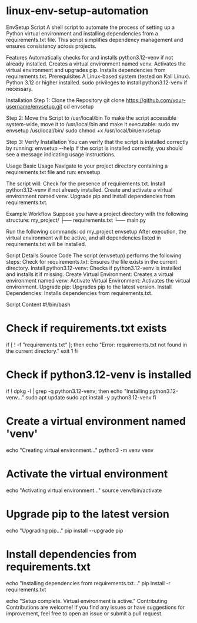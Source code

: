 # linux-env-setup-automation


EnvSetup Script
A shell script to automate the process of setting up a Python virtual environment and installing dependencies from a requirements.txt file. This script simplifies dependency management and ensures consistency across projects.

Features
Automatically checks for and installs python3.12-venv if not already installed.
Creates a virtual environment named venv.
Activates the virtual environment and upgrades pip.
Installs dependencies from requirements.txt.
Prerequisites
A Linux-based system (tested on Kali Linux).
Python 3.12 or higher installed.
sudo privileges to install python3.12-venv if necessary.

Installation
Step 1: Clone the Repository
git clone https://github.com/your-username/envsetup.git 
cd envsetup

Step 2: Move the Script to /usr/local/bin
To make the script accessible system-wide, move it to /usr/local/bin and make it executable:
sudo mv envsetup /usr/local/bin/
sudo chmod +x /usr/local/bin/envsetup

Step 3: Verify Installation
You can verify that the script is installed correctly by running:
envsetup --help
If the script is installed correctly, you should see a message indicating usage instructions.

Usage
Basic Usage
Navigate to your project directory containing a requirements.txt file and run:
envsetup

The script will:
Check for the presence of requirements.txt.
Install python3.12-venv if not already installed.
Create and activate a virtual environment named venv.
Upgrade pip and install dependencies from requirements.txt.

Example Workflow
Suppose you have a project directory with the following structure:
my_project/
├── requirements.txt
└── main.py

Run the following commands:
cd my_project
envsetup
After execution, the virtual environment will be active, and all dependencies listed in requirements.txt will be installed.

Script Details
Source Code
The script (envsetup) performs the following steps:
Check for requirements.txt: Ensures the file exists in the current directory.
Install python3.12-venv: Checks if python3.12-venv is installed and installs it if missing.
Create Virtual Environment: Creates a virtual environment named venv.
Activate Virtual Environment: Activates the virtual environment.
Upgrade pip: Upgrades pip to the latest version.
Install Dependencies: Installs dependencies from requirements.txt.

Script Content
#!/bin/bash
# Check if requirements.txt exists
if [ ! -f "requirements.txt" ]; then
    echo "Error: requirements.txt not found in the current directory."
    exit 1
fi

# Check if python3.12-venv is installed
if ! dpkg -l | grep -q python3.12-venv; then
    echo "Installing python3.12-venv..."
    sudo apt update
    sudo apt install -y python3.12-venv
fi

# Create a virtual environment named 'venv'
echo "Creating virtual environment..."
python3 -m venv venv

# Activate the virtual environment
echo "Activating virtual environment..."
source venv/bin/activate

# Upgrade pip to the latest version
echo "Upgrading pip..."
pip install --upgrade pip

# Install dependencies from requirements.txt
echo "Installing dependencies from requirements.txt..."
pip install -r requirements.txt

echo "Setup complete. Virtual environment is active."
Contributing
Contributions are welcome! If you find any issues or have suggestions for improvement, feel free to open an issue or submit a pull request.
